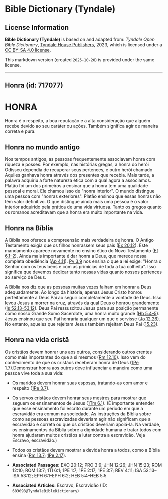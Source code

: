 # Bible Dictionary (Tyndale)

## License Information

**Bible Dictionary (Tyndale)** is based on and adapted from: _Tyndale Open Bible Dictionary_, [Tyndale House Publishers](https://tyndaleopenresources.com/), 2023, which is licensed under a [CC BY-SA 4.0 license](https://creativecommons.org/licenses/by-sa/4.0/legalcode.en).

This markdown version (created `2025-10-20`) is provided under the same license.



--------------------------------

## Honra (id: 717077)

HONRA
=====

Honra é o respeito, a boa reputação e a alta consideração que alguém recebe devido ao seu caráter ou ações. Também significa agir de maneira correta e pura.

Honra no mundo antigo
---------------------

Nos tempos antigos, as pessoas frequentemente associavam honra com riqueza e posses. Por exemplo, nas histórias gregas, a honra do herói Odisseu dependia de recuperar seus pertences, e outro herói chamado Aquiles ganhava honra através dos presentes que recebia. Mais tarde, a palavra adquiriu a forte natureza ética com a qual agora a associamos. Platão foi um dos primeiros a ensinar que a honra tem uma qualidade pessoal e moral. Ele chamou isso de "honra interior". O mundo distingue uma pessoa com "honras exteriores". Platão ensinou que essas honras não têm valor definitivo. O que distingue ainda mais uma pessoa é o valor interior adquirido pela prática de uma vida virtuosa. Tanto os gregos quanto os romanos acreditavam que a honra era muito importante na vida.

Honra na Bíblia
---------------

A Bíblia nos oferece a compreensão mais verdadeira de honra. O Antigo Testamento exigia que os filhos honrassem seus pais ([Êx 20\.12](https://ref.ly/Exod20:12)). Este mandamento aparece novamente no ensino ético do Novo Testamento ([Ef 6\.1–2](https://ref.ly/Eph6:1-Eph6:2)). Ainda mais importante é dar honra a Deus, que merece nossa completa obediência ([Ap 4\.11](https://ref.ly/Rev4:11)). [Pv 3\.9](https://ref.ly/Prov3:9) nos ensina o que a lei exige: "Honra o Senhor com os teus bens e com as primícias de toda a tua colheita". Isso significa que devemos dedicar tanto nossas vidas quanto nossos pertences ao serviço de Deus.

A Bíblia nos diz que as pessoas muitas vezes falham em honrar a Deus adequadamente. Ao longo da história, apenas Jesus Cristo honrou perfeitamente a Deus Pai ao seguir completamente a vontade de Deus. Isso levou Jesus a morrer na cruz, através da qual Deus o honrou grandemente ([Is 52\.13–53\.12](https://ref.ly/Isa52:13-Isa53:12)). Deus Pai ressuscitou Jesus para sua posição permanente como nosso Grande Sumo Sacerdote, uma honra muito grande ([Hb 5\.4–5](https://ref.ly/Heb5:4-Heb5:5)). Jesus ensinou que seu Pai honraria qualquer um que o servisse ([Jo 12\.26](https://ref.ly/John12:26)). No entanto, aqueles que rejeitam Jesus também rejeitam Deus Pai ([15\.23](https://ref.ly/John15:23)).

Honra na vida cristã
--------------------

Os cristãos devem honrar uns aos outros, considerando outros crentes como mais importantes do que a si mesmos ([Rm 12\.10](https://ref.ly/Rom12:10)). Isso vem do conhecimento de que os cristãos receberam honra de Deus ([1Pe 1\.7](https://ref.ly/1Pet1:7)).Demonstrar honra aos outros deve influenciar a maneira como uma pessoa vive toda a sua vida:

* Os maridos devem honrar suas esposas, tratando\-as com amor e respeito ([1Pe 3\.7](https://ref.ly/1Pet3:7)).
* Os servos cristãos devem honrar seus mestres para mostrar que seguem os ensinamentos de Jesus ([1Tm 6\.1](https://ref.ly/1Tim6:1)). (É importante entender que esse ensinamento foi escrito durante um período em que a escravidão era comum na sociedade. As instruções da Bíblia sobre como as pessoas escravizadas deveriam agir não significam que a escravidão é correta ou que os cristãos deveriam apoiá\-la. Na verdade, os ensinamentos da Bíblia sobre a dignidade humana e tratar todos com honra ajudaram muitos cristãos a lutar contra a escravidão. Veja Escravo, escravidão.)
* Todos os cristãos devem mostrar a devida honra a todos, como a Bíblia ensina ([Rm 13\.7](https://ref.ly/Rom13:7); [1Pe 2\.17](https://ref.ly/1Pet2:17)).

* **Associated Passages:** EXO 20:12; PRO 3:9; JHN 12:26; JHN 15:23; ROM 12:10; ROM 13:7; 1TI 6:1; 1PE 1:7; 1PE 2:17; 1PE 3:7; REV 4:11; ISA 52:13–ISA 53:12; EPH 6:1–EPH 6:2; HEB 5:4–HEB 5:5
* **Associated Articles:** Escravo, Escravidão (ID: `683098@TyndaleBibleDictionary`)

